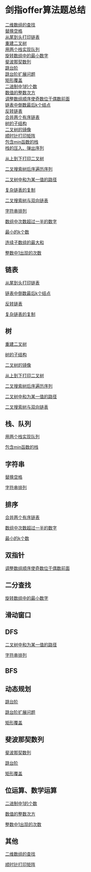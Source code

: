 # 剑指offer算法题总结

[二维数组的查找](https://blog.csdn.net/weixin_42870497/article/details/118095138)<br>
[替换空格](https://blog.csdn.net/weixin_42870497/article/details/118118110)<br>
[从尾到头打印链表](https://blog.csdn.net/weixin_42870497/article/details/118444490)<br>
[重建二叉树](https://blog.csdn.net/weixin_42870497/article/details/118466839)<br>
[用两个栈实现队列](https://blog.csdn.net/weixin_42870497/article/details/118519467)<br>
[旋转数组中的最小数字](https://blog.csdn.net/weixin_42870497/article/details/118582577)<br>
[斐波那契数列](https://blog.csdn.net/weixin_42870497/article/details/118615312)<br>
[跳台阶](https://blog.csdn.net/weixin_42870497/article/details/118640925)<br>
[跳台阶扩展问题](https://blog.csdn.net/weixin_42870497/article/details/118659371)<br>
[矩形覆盖](https://blog.csdn.net/weixin_42870497/article/details/118709489)<br>
[二进制中1的个数](https://blog.csdn.net/weixin_42870497/article/details/118710534)<br>
[数值的整数次方](https://blog.csdn.net/weixin_42870497/article/details/118736946)<br>
[调整数组顺序使奇数位于偶数前面](https://blog.csdn.net/weixin_42870497/article/details/118769048)<br>
[链表中倒数最后k个结点](https://blog.csdn.net/weixin_42870497/article/details/118823424)<br>
[反转链表](https://blog.csdn.net/weixin_42870497/article/details/118862615)<br>
[合并两个有序链表](https://blog.csdn.net/weixin_42870497/article/details/118884466)<br>
[树的子结构](https://blog.csdn.net/weixin_42870497/article/details/118913714?spm=1001.2014.3001.5501)<br>
[二叉树的镜像](https://blog.csdn.net/weixin_42870497/article/details/118943176?spm=1001.2014.3001.5501)<br>
[顺时针打印矩阵](https://blog.csdn.net/weixin_42870497/article/details/119007664?spm=1001.2014.3001.5501)<br>
[包含min函数的栈](https://blog.csdn.net/weixin_42870497/article/details/119037890?spm=1001.2014.3001.5501)<br>
[栈的压入、弹出序列](https://blog.csdn.net/weixin_42870497/article/details/119063635?spm=1001.2014.3001.5501)<br>

[从上到下打印二叉树](https://blog.csdn.net/weixin_42870497/article/details/119083229)<br>

[二叉搜索树后序遍历序列](https://blog.csdn.net/weixin_42870497/article/details/119118354)<br>

[二叉树中和为某一值的路径](https://blog.csdn.net/weixin_42870497/article/details/119152432)<br>

[复杂链表的复制](https://blog.csdn.net/weixin_42870497/article/details/119189134)<br>

[二叉搜索树与双向链表](https://blog.csdn.net/weixin_42870497/article/details/119255992)<br>

[字符串排列](https://blog.csdn.net/weixin_42870497/article/details/119421686)<br>

[数组中次数超过一半的数字](https://blog.csdn.net/weixin_42870497/article/details/119463058)<br>

[最小的k个数](https://blog.csdn.net/weixin_42870497/article/details/119492887)<br>

[连续子数组的最大和](https://blog.csdn.net/weixin_42870497/article/details/119520609)<br>

[整数中1出现的次数](https://blog.csdn.net/weixin_42870497/article/details/119577828)<br>





## 链表

[从尾到头打印链表](https://blog.csdn.net/weixin_42870497/article/details/118444490)<br>

[链表中倒数最后k个结点](https://blog.csdn.net/weixin_42870497/article/details/118823424)<br>

[反转链表](https://blog.csdn.net/weixin_42870497/article/details/118862615)<br>

[复杂链表的复制](https://blog.csdn.net/weixin_42870497/article/details/119189134)<br>



## 树

[重建二叉树](https://blog.csdn.net/weixin_42870497/article/details/118466839)<br>

[树的子结构](https://blog.csdn.net/weixin_42870497/article/details/118913714?spm=1001.2014.3001.5501)<br>

[二叉树的镜像](https://blog.csdn.net/weixin_42870497/article/details/118943176?spm=1001.2014.3001.5501)<br>

[从上到下打印二叉树](https://blog.csdn.net/weixin_42870497/article/details/119083229)<br>

[二叉搜索树后序遍历序列](https://blog.csdn.net/weixin_42870497/article/details/119118354)<br>

[二叉树中和为某一值的路径](https://blog.csdn.net/weixin_42870497/article/details/119152432)<br>

[二叉搜索树与双向链表](https://blog.csdn.net/weixin_42870497/article/details/119255992)<br>



## 栈、队列

[用两个栈实现队列](https://blog.csdn.net/weixin_42870497/article/details/118519467)<br>

[包含min函数的栈](https://blog.csdn.net/weixin_42870497/article/details/119037890?spm=1001.2014.3001.5501)<br>



## 字符串

[替换空格](https://blog.csdn.net/weixin_42870497/article/details/118118110)<br>

[字符串排列](https://blog.csdn.net/weixin_42870497/article/details/119421686)<br>





## 排序

[合并两个有序链表](https://blog.csdn.net/weixin_42870497/article/details/118884466)<br>

[数组中次数超过一半的数字](https://blog.csdn.net/weixin_42870497/article/details/119463058)<br>

[最小的k个数](https://blog.csdn.net/weixin_42870497/article/details/119492887)<br>





## 双指针

[调整数组顺序使奇数位于偶数前面](https://blog.csdn.net/weixin_42870497/article/details/118769048)<br>



## 二分查找

[旋转数组中的最小数字](https://blog.csdn.net/weixin_42870497/article/details/118582577)<br>



## 滑动窗口



## DFS

[二叉树中和为某一值的路径](https://blog.csdn.net/weixin_42870497/article/details/119152432)<br>

[字符串排列](https://blog.csdn.net/weixin_42870497/article/details/119421686)<br>



## BFS



## 动态规划

[跳台阶](https://blog.csdn.net/weixin_42870497/article/details/118640925)<br>

[跳台阶扩展问题](https://blog.csdn.net/weixin_42870497/article/details/118659371)<br>

[矩形覆盖](https://blog.csdn.net/weixin_42870497/article/details/118709489)<br>



## 斐波那契数列

[斐波那契数列](https://blog.csdn.net/weixin_42870497/article/details/118615312)<br>

[跳台阶](https://blog.csdn.net/weixin_42870497/article/details/118640925)<br>

[矩形覆盖](https://blog.csdn.net/weixin_42870497/article/details/118709489)<br>



## 位运算、数学运算

[二进制中1的个数](https://blog.csdn.net/weixin_42870497/article/details/118710534)<br>

[数值的整数次方](https://blog.csdn.net/weixin_42870497/article/details/118736946)<br>

[整数中1出现的次数](https://blog.csdn.net/weixin_42870497/article/details/119577828)<br>



## 其他

[二维数组的查找](https://blog.csdn.net/weixin_42870497/article/details/118095138)<br>

[顺时针打印矩阵](https://blog.csdn.net/weixin_42870497/article/details/119007664?spm=1001.2014.3001.5501)<br>



